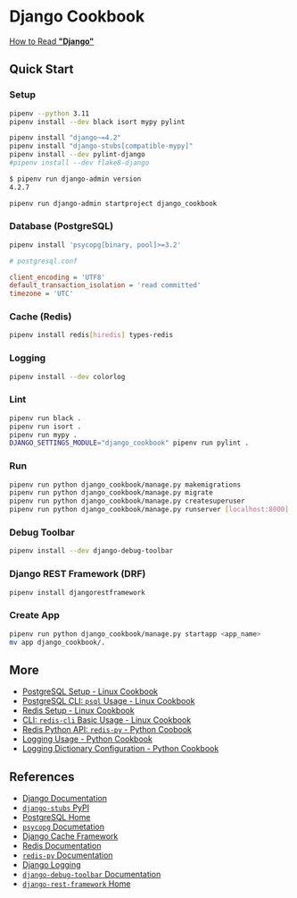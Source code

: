 # Django Cookbook

[How to Read **"Django"**](https://lucas-six.github.io/django-cookbook/audio/django_pronunciation.mp3)

## Quick Start

### Setup

```bash
pipenv --python 3.11
pipenv install --dev black isort mypy pylint

pipenv install "django~=4.2"
pipenv install "django-stubs[compatible-mypy]"
pipenv install --dev pylint-django
#pipenv install --dev flake8-django

$ pipenv run django-admin version
4.2.7

pipenv run django-admin startproject django_cookbook
```

### Database (PostgreSQL)

```bash
pipenv install 'psycopg[binary, pool]>=3.2'
```

```ini
# postgresql.conf

client_encoding = 'UTF8'
default_transaction_isolation = 'read committed'
timezone = 'UTC'
```

### Cache (Redis)

```bash
pipenv install redis[hiredis] types-redis
```

### Logging

```bash
pipenv install --dev colorlog
```

### Lint

```bash
pipenv run black .
pipenv run isort .
pipenv run mypy .
DJANGO_SETTINGS_MODULE="django_cookbook" pipenv run pylint .
```

### Run

```bash
pipenv run python django_cookbook/manage.py makemigrations
pipenv run python django_cookbook/manage.py migrate
pipenv run python django_cookbook/manage.py createsuperuser
pipenv run python django_cookbook/manage.py runserver [localhost:8000]
```

### Debug Toolbar

```bash
pipenv install --dev django-debug-toolbar
```

### Django REST Framework (DRF)

```bash
pipenv install djangorestframework
```

### Create App

```bash
pipenv run python django_cookbook/manage.py startapp <app_name>
mv app django_cookbook/.
```

## More

- [PostgreSQL Setup - Linux Cookbook](https://lucas-six.github.io/linux-cookbook/cookbook/admin/postgresql/postgresql_setup)
- [PostgreSQL CLI: `psql` Usage - Linux Cookbook](https://lucas-six.github.io/linux-cookbook/cookbook/admin/postgresql/postgresql_usage)
- [Redis Setup - Linux Cookbook](https://lucas-six.github.io/linux-cookbook/cookbook/admin/redis/redis_setup)
- [CLI: `redis-cli` Basic Usage - Linux Cookbook](https://lucas-six.github.io/linux-cookbook/cookbook/admin/redis/redis_usage_basic)
- [Redis Python API: `redis-py` - Python Coobook](https://lucas-six.github.io/python-cookbook/cookbook/system_services/redis)
- [Logging Usage - Python Cookbook](https://lucas-six.github.io/python-cookbook/cookbook//core/logging/logging_usage)
- [Logging Dictionary Configuration - Python Cookbook](https://lucas-six.github.io/python-cookbook/cookbook//core/logging/logging_dict_config)

## References

- [Django Documentation](https://docs.djangoproject.com/)
- [`django-stubs` PyPI](https://pypi.org/project/django-stubs/)
- [PostgreSQL Home](https://www.postgresql.org/)
- [`psycopg` Documetation](https://www.psycopg.org/psycopg3/docs/)
- [Django Cache Framework](https://docs.djangoproject.com/en/4.2/topics/cache/)
- [Redis Documentation](https://redis.io/docs/)
- [`redis-py` Documentation](https://redis.readthedocs.io/en/latest/)
- [Django Logging](https://docs.djangoproject.com/en/4.2/topics/logging/)
- [`django-debug-toolbar` Documentation](https://django-debug-toolbar.readthedocs.io/en/latest/)
- [`django-rest-framework` Home](https://www.django-rest-framework.org/)
